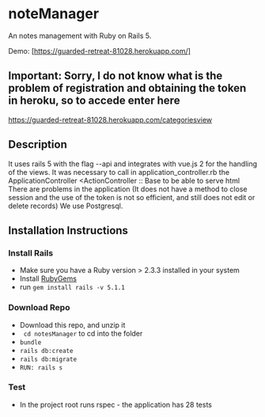 # noteManager

An notes management with Ruby on Rails 5.

Demo: [https://guarded-retreat-81028.herokuapp.com/]

## Important: Sorry, I do not know what is the problem of registration and obtaining the token in heroku, so to accede enter here
https://guarded-retreat-81028.herokuapp.com/categoriesview

## Description
It uses rails 5 with the flag --api and integrates with vue.js 2 for the handling of the views.
It was necessary to call in application_controller.rb the ApplicationController <ActionController :: Base to be able to serve html
There are problems in the application (It does not have a method to close session and the use of the token is not so efficient, and still does not edit or delete records) We use Postgresql.

## Installation Instructions

### Install Rails

* Make sure you have a Ruby version > 2.3.3 installed in your system
* Install [RubyGems](https://rubygems.org/pages/download)
* run ```gem install rails -v 5.1.1```

### Download Repo

* Download this repo, and unzip it
* ``` cd notesManager``` to cd into the folder
* ``` bundle ```
* ``` rails db:create ```
* ``` rails db:migrate ```
* ``` RUN: rails s ```

### Test
* In the project root runs rspec - the application has 28 tests
